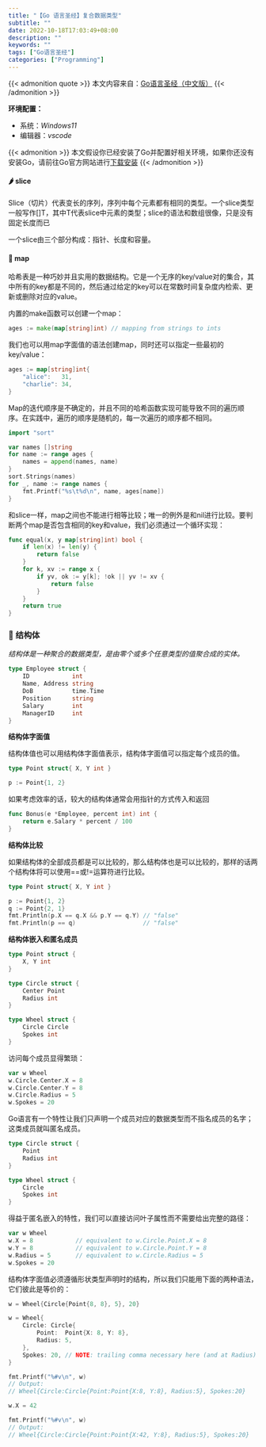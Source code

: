 ```yaml
---
title: "【Go 语言圣经】复合数据类型"
subtitle: ""
date: 2022-10-18T17:03:49+08:00
description: ""
keywords: ""
tags: ["Go语言圣经"]
categories: ["Programming"]
---
```


{{< admonition quote >}}
本文内容来自：[Go语言圣经（中文版）](https://golang-china.github.io/gopl-zh/)
{{< /admonition >}}

**环境配置：**
- 系统：*Windows11*
- 编辑器：*vscode*

{{< admonition  >}}
本文假设你已经安装了Go并配置好相关环境，如果你还没有安装Go，请前往Go官方网站进行[下载安装](https://golang.google.cn/dl/)
{{< /admonition >}}

#### 🌶️ slice
Slice（切片）代表变长的序列，序列中每个元素都有相同的类型。一个slice类型一般写作[]T，其中T代表slice中元素的类型；slice的语法和数组很像，只是没有固定长度而已

一个slice由三个部分构成：指针、长度和容量。

#### 🥦 map
哈希表是一种巧妙并且实用的数据结构。它是一个无序的key/value对的集合，其中所有的key都是不同的，然后通过给定的key可以在常数时间复杂度内检索、更新或删除对应的value。

内置的make函数可以创建一个map：
```go
ages := make(map[string]int) // mapping from strings to ints
```
我们也可以用map字面值的语法创建map，同时还可以指定一些最初的key/value：
```go
ages := map[string]int{
    "alice":   31,
    "charlie": 34,
}
```
Map的迭代顺序是不确定的，并且不同的哈希函数实现可能导致不同的遍历顺序。在实践中，遍历的顺序是随机的，每一次遍历的顺序都不相同。
```go
import "sort"

var names []string
for name := range ages {
    names = append(names, name)
}
sort.Strings(names)
for _, name := range names {
    fmt.Printf("%s\t%d\n", name, ages[name])
}
```
和slice一样，map之间也不能进行相等比较；唯一的例外是和nil进行比较。要判断两个map是否包含相同的key和value，我们必须通过一个循环实现：
```go
func equal(x, y map[string]int) bool {
    if len(x) != len(y) {
        return false
    }
    for k, xv := range x {
        if yv, ok := y[k]; !ok || yv != xv {
            return false
        }
    }
    return true
}
```

### 🍆 结构体
*结构体是一种聚合的数据类型，是由零个或多个任意类型的值聚合成的实体。*
```go
type Employee struct {
    ID            int
    Name, Address string
    DoB           time.Time
    Position      string
    Salary        int
    ManagerID     int
}
```

**结构体字面值**

结构体值也可以用结构体字面值表示，结构体字面值可以指定每个成员的值。
```go
type Point struct{ X, Y int }

p := Point{1, 2}
```
如果考虑效率的话，较大的结构体通常会用指针的方式传入和返回
```go
func Bonus(e *Employee, percent int) int {
    return e.Salary * percent / 100
}
```

**结构体比较**

如果结构体的全部成员都是可以比较的，那么结构体也是可以比较的，那样的话两个结构体将可以使用==或!=运算符进行比较。
```go
type Point struct{ X, Y int }

p := Point{1, 2}
q := Point{2, 1}
fmt.Println(p.X == q.X && p.Y == q.Y) // "false"
fmt.Println(p == q)                   // "false"
```

**结构体嵌入和匿名成员**
```go
type Point struct {
    X, Y int
}

type Circle struct {
    Center Point
    Radius int
}

type Wheel struct {
    Circle Circle
    Spokes int
}
```
访问每个成员显得繁琐：
```go
var w Wheel
w.Circle.Center.X = 8
w.Circle.Center.Y = 8
w.Circle.Radius = 5
w.Spokes = 20
```
Go语言有一个特性让我们只声明一个成员对应的数据类型而不指名成员的名字；这类成员就叫匿名成员。
```go
type Circle struct {
    Point
    Radius int
}

type Wheel struct {
    Circle
    Spokes int
}
```
得益于匿名嵌入的特性，我们可以直接访问叶子属性而不需要给出完整的路径：
```go
var w Wheel
w.X = 8            // equivalent to w.Circle.Point.X = 8
w.Y = 8            // equivalent to w.Circle.Point.Y = 8
w.Radius = 5       // equivalent to w.Circle.Radius = 5
w.Spokes = 20
```
结构体字面值必须遵循形状类型声明时的结构，所以我们只能用下面的两种语法，它们彼此是等价的：
```go
w = Wheel{Circle{Point{8, 8}, 5}, 20}

w = Wheel{
    Circle: Circle{
        Point:  Point{X: 8, Y: 8},
        Radius: 5,
    },
    Spokes: 20, // NOTE: trailing comma necessary here (and at Radius)
}

fmt.Printf("%#v\n", w)
// Output:
// Wheel{Circle:Circle{Point:Point{X:8, Y:8}, Radius:5}, Spokes:20}

w.X = 42

fmt.Printf("%#v\n", w)
// Output:
// Wheel{Circle:Circle{Point:Point{X:42, Y:8}, Radius:5}, Spokes:20}
```